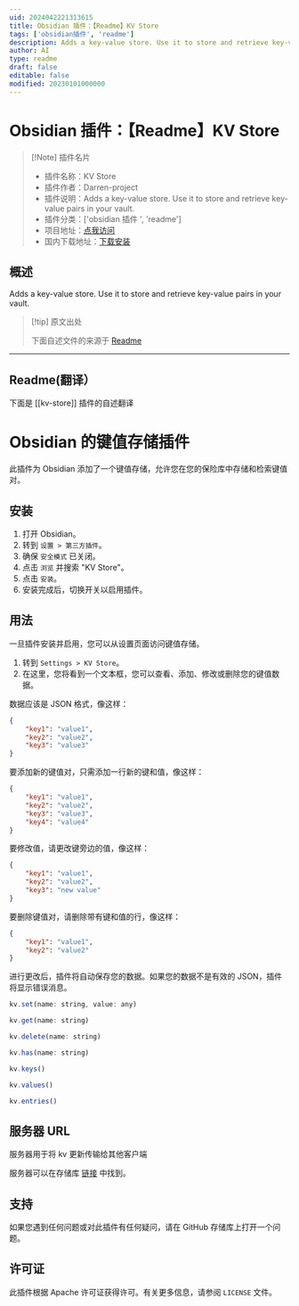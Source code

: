 ```yaml
---
uid: 2024042221313615
title: Obsidian 插件：【Readme】KV Store
tags: ['obsidian插件', 'readme']
description: Adds a key-value store. Use it to store and retrieve key-value pairs in your vault.
author: AI
type: readme
draft: false
editable: false
modified: 20230101000000
---
```


# Obsidian 插件：【Readme】KV Store

> [!Note] 插件名片
> - 插件名称：KV Store
> - 插件作者：Darren-project
> - 插件说明：Adds a key-value store. Use it to store and retrieve key-value pairs in your vault.
> - 插件分类：['obsidian 插件 ', 'readme']
> - 项目地址：[点我访问](https://github.com/Darren-project/obsidian-kv)
> - 国内下载地址：[下载安装](https://pkmer.cn/products/plugin/pluginMarket/?kv-store)

## 概述

Adds a key-value store. Use it to store and retrieve key-value pairs in your vault.

> [!tip] 原文出处
>
>下面自述文件的来源于 [Readme](https://ghproxy.net/https://raw.githubusercontent.com/Darren-project/obsidian-kv/main/README.md)

---

## Readme(翻译）

下面是 [[kv-store]] 插件的自述翻译

# Obsidian 的键值存储插件

此插件为 Obsidian 添加了一个键值存储，允许您在您的保险库中存储和检索键值对。

## 安装

1. 打开 Obsidian。
2. 转到 `设置 > 第三方插件`。
3. 确保 `安全模式` 已关闭。
4. 点击 `浏览` 并搜索 "KV Store"。
5. 点击 `安装`。
6. 安装完成后，切换开关以启用插件。

## 用法

一旦插件安装并启用，您可以从设置页面访问键值存储。

1. 转到 `Settings > KV Store`。
2. 在这里，您将看到一个文本框，您可以查看、添加、修改或删除您的键值数据。

数据应该是 JSON 格式，像这样：

```json
{
    "key1": "value1",
    "key2": "value2",
    "key3": "value3"
}
```

要添加新的键值对，只需添加一行新的键和值，像这样：

```json
{
    "key1": "value1",
    "key2": "value2",
    "key3": "value3",
    "key4": "value4"
}
```

要修改值，请更改键旁边的值，像这样：

```json
{
    "key1": "value1",
    "key2": "value2",
    "key3": "new value"
}
```

要删除键值对，请删除带有键和值的行，像这样：

```json
{
    "key1": "value1",
    "key2": "value2"
}
```

进行更改后，插件将自动保存您的数据。如果您的数据不是有效的 JSON，插件将显示错误消息。

```js
kv.set(name: string, value: any)

kv.get(name: string)

kv.delete(name: string)

kv.has(name: string)

kv.keys()

kv.values()

kv.entries()
```

## 服务器 URL

服务器用于将 kv 更新传输给其他客户端

服务器可以在存储库 [链接](https://github.com/Darren-project/obsidian-kv-wss.git) 中找到。

## 支持

如果您遇到任何问题或对此插件有任何疑问，请在 GitHub 存储库上打开一个问题。

## 许可证

此插件根据 Apache 许可证获得许可。有关更多信息，请参阅 `LICENSE` 文件。
